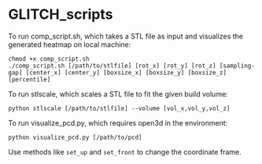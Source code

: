 # GLITCH_scripts

To run comp_script.sh, which takes a STL file as input and visualizes the generated heatmap on local machine:

    chmod +x comp_script.sh
    ./comp_script.sh [/path/to/stlfile] [rot_x] [rot_y] [rot_z] [sampling-gap] [center_x] [center_y] [boxsize_x] [boxsize_y] [boxsize_z] [percentile]

To run stlscale, which scales a STL file to fit the given build volume:
    
    python stlscale [/path/to/stlfile] --volume [vol_x,vol_y,vol_z]

To run visualize_pcd.py, which requires open3d in the environment:

    python visualize_pcd.py [/path/to/pcd]

Use methods like `set_up` and `set_front` to change the coordinate frame.
